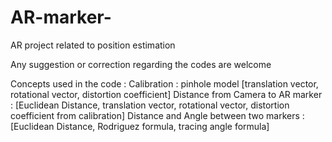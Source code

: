 # AR-marker-
AR project related to position estimation 


Any suggestion or correction regarding the codes are welcome

Concepts used in the code : 
Calibration : pinhole model [translation vector, rotational vector, distortion coefficient]
Distance from Camera to AR marker : [Euclidean Distance, translation vector, rotational vector, distortion coefficient from calibration]
Distance and Angle between two markers : [Euclidean Distance, Rodriguez formula, tracing angle formula]

